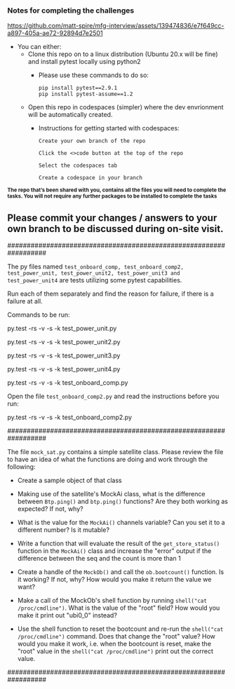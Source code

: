 ### Notes for completing the challenges


https://github.com/matt-spire/mfg-interview/assets/139474836/e7f649cc-a897-405a-ae72-92894d7e2501


- You can either:
    - Clone this repo on to a linux distribution (Ubuntu 20.x will be fine) and install pytest locally using python2
      - Please use these commands to do so:

            pip install pytest==2.9.1
            pip install pytest-assume==1.2

    - Open this repo in codespaces (simpler) where the dev envrionment will be automatically created.
      - Instructions for getting started with codespaces:

            Create your own branch of the repo

            Click the <>code button at the top of the repo

            Select the codespaces tab

            Create a codespace in your branch



<small> **The repo that’s been shared with you, contains all the files you will need to complete the tasks. You will not require any further packages to be installed to complete the tasks** </small>

## Please commit your changes / answers to your own branch to be discussed during on-site visit.

##################################################################

The py files named `test_onboard_comp, test_onboard_comp2, test_power_unit, test_power_unit2, test_power_unit3 and test_power_unit4` are tests utilizing some pytest capabilities.

Run each of them separately and find the reason for failure, if there is a failure at all.

Commands to be run:

py.test -rs -v -s -k test_power_unit.py

py.test -rs -v -s -k test_power_unit2.py

py.test -rs -v -s -k test_power_unit3.py

py.test -rs -v -s -k test_power_unit4.py

py.test -rs -v -s -k test_onboard_comp.py

Open the file `test_onboard_comp2.py` and read the instructions before you run:

py.test -rs -v -s -k test_onboard_comp2.py

##################################################################

The file `mock_sat.py` contains a simple satellite class. Please review the file to have an idea of what the functions are doing and work through the following:

- Create a sample object of that class

- Making use of the satellite's MockAi class, what is the difference between `Btp.ping()` and `btp.ping()` functions? Are they both working as expected? If not, why?

- What is the value for the `MockAi()` channels variable? Can you set it to a different number? Is it mutable?

- Write a function that will evaluate the result of the `get_store_status()` function in the `MockAi()` class and increase the "error" output if the difference between the seq and the count is more than 1

- Create a handle of the `MockOb()` and call the `ob.bootcount()` function. Is it working? If not, why? How would you make it return the value we want?

- Make a call of the MockOb's shell function by running `shell("cat /proc/cmdline")`. What is the value of the "root" field? How would you make it print out "ubi0_0" instead?

- Use the shell function to reset the bootcount and re-run the `shell("cat /proc/cmdline")` command. Does that change the "root" value? How would you make it work, i.e. when the bootcount is reset, make the "root" value in the `shell("cat /proc/cmdline")` print out the correct value.

##################################################################
